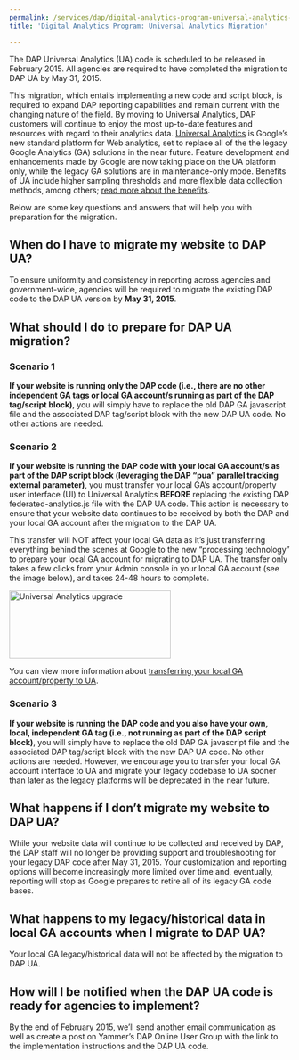 ```yaml
---
permalink: /services/dap/digital-analytics-program-universal-analytics-migration/
title: 'Digital Analytics Program: Universal Analytics Migration'

---
```


The DAP Universal Analytics (UA) code is scheduled to be released in February 2015. All agencies are required to have completed the migration to DAP UA by May 31, 2015.

This migration, which entails implementing a new code and script block, is required to expand DAP reporting capabilities and remain current with the changing nature of the field. By moving to Universal Analytics, DAP customers will continue to enjoy the most up-to-date features and resources with regard to their analytics data. <a href="https://support.google.com/analytics/answer/2790010?hl=en" target="_blank">Universal Analytics</a> is Google’s new standard platform for Web analytics, set to replace all of the the legacy Google Analytics (GA) solutions in the near future. Feature development and enhancements made by Google are now taking place on the UA platform only, while the legacy GA solutions are in maintenance-only mode. Benefits of UA include higher sampling thresholds and more flexible data collection methods, among others; <a href="https://support.google.com/analytics/answer/2790010?hl=en" target="_blank">read more about the benefits</a>.

Below are some key questions and answers that will help you with preparation for the migration.

## When do I have to migrate my website to DAP UA?

To ensure uniformity and consistency in reporting across agencies and government-wide, agencies will be required to migrate the existing DAP code to the DAP UA version by **May** **31, 2015**.

## What should I do to prepare for DAP UA migration?

### Scenario 1

**If your website is running only the DAP code (i.e., there are no other independent GA tags or local GA account/s running as part of the DAP tag/script block)**, you will simply have to replace the old DAP GA javascript file and the associated DAP tag/script block with the new DAP UA code. No other actions are needed.

### Scenario 2

**If your website is running the DAP code with your local GA account/s as part of the DAP script block (leveraging the DAP “pua” parallel tracking external parameter)**, you must transfer your local GA’s account/property user interface (UI) to Universal Analytics **BEFORE** replacing the existing DAP federated-analytics.js file with the DAP UA code. This action is necessary to ensure that your website data continues to be received by both the DAP and your local GA account after the migration to the DAP UA.

This transfer will NOT affect your local GA data as it’s just transferring everything behind the scenes at Google to the new “processing technology” to prepare your local GA account for migrating to DAP UA. The transfer only takes a few clicks from your Admin console in your local GA account (see the image below), and takes 24-48 hours to complete.

<img class="aligncenter size-full wp-image-212472" src="https://s3.amazonaws.com/sitesusa/wp-content/uploads/sites/212/2014/10/290-x-122-UA-upgrade.jpg" alt="Universal Analytics upgrade" width="290" height="122" />

You can view more information about [transferring your local GA account/property to UA](https://developers.google.com/analytics/devguides/collection/upgrade/guide#overview).

### Scenario 3

**If your website is running the DAP code and you also have your own, local, independent GA tag (i.e., not running as part of the DAP script block)**, you will simply have to replace the old DAP GA javascript file and the associated DAP tag/script block with the new DAP UA code. No other actions are needed. However, we encourage you to transfer your local GA account interface to UA and migrate your legacy codebase to UA sooner than later as the legacy platforms will be deprecated in the near future.

## What happens if I don’t migrate my website to DAP UA?

While your website data will continue to be collected and received by DAP, the DAP staff will no longer be providing support and troubleshooting for your legacy DAP code after May 31, 2015. Your customization and reporting options will become increasingly more limited over time and, eventually, reporting will stop as Google prepares to retire all of its legacy GA code bases.

## What happens to my legacy/historical data in local GA accounts when I migrate to DAP UA?

Your local GA legacy/historical data will not be affected by the migration to DAP UA.

## How will I be notified when the DAP UA code is ready for agencies to implement?

By the end of February 2015, we’ll send another email communication as well as create a post on Yammer’s DAP Online User Group with the link to the implementation instructions and the DAP UA code.